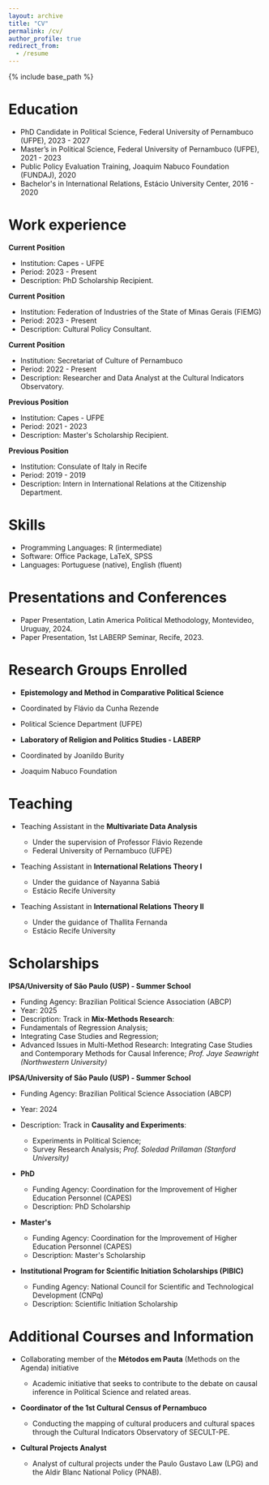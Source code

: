 ```yaml
---
layout: archive
title: "CV"
permalink: /cv/
author_profile: true
redirect_from:
  - /resume
---
```


{% include base_path %}

# Education
* PhD Candidate in Political Science, Federal University of Pernambuco (UFPE), 2023 - 2027
* Master’s in Political Science, Federal University of Pernambuco (UFPE), 2021 - 2023
* Public Policy Evaluation Training, Joaquim Nabuco Foundation (FUNDAJ), 2020
* Bachelor's in International Relations, Estácio University Center, 2016 - 2020

# Work experience
**Current Position**
- Institution: Capes - UFPE  
- Period: 2023 - Present  
- Description: PhD Scholarship Recipient.

**Current Position**
- Institution: Federation of Industries of the State of Minas Gerais (FIEMG)  
- Period: 2023 - Present  
- Description: Cultural Policy Consultant.

**Current Position**
- Institution: Secretariat of Culture of Pernambuco  
- Period: 2022 - Present  
- Description: Researcher and Data Analyst at the Cultural Indicators Observatory.

**Previous Position**
- Institution: Capes - UFPE  
- Period: 2021 - 2023  
- Description: Master's Scholarship Recipient.

**Previous Position**
- Institution: Consulate of Italy in Recife  
- Period: 2019 - 2019  
- Description: Intern in International Relations at the Citizenship Department.

# Skills
- Programming Languages: R (intermediate) 
- Software: Office Package, LaTeX, SPSS  
- Languages: Portuguese (native), English (fluent)

# Presentations and Conferences
- Paper Presentation, Latin America Political Methodology, Montevideo, Uruguay, 2024.
- Paper Presentation, 1st LABERP Seminar, Recife, 2023.

# Research Groups Enrolled
- **Epistemology and Method in Comparative Political Science**
 - Coordinated by Flávio da Cunha Rezende
 - Political Science Department (UFPE)
  
- **Laboratory of Religion and Politics Studies - LABERP**
 - Coordinated by Joanildo Burity
 - Joaquim Nabuco Foundation
  
# Teaching
- Teaching Assistant in the **Multivariate Data Analysis**
  - Under the supervision of Professor Flávio Rezende
  - Federal University of Pernambuco (UFPE)
  
- Teaching Assistant in **International Relations Theory I**
  - Under the guidance of Nayanna Sabiá
  - Estácio Recife University
 
- Teaching Assistant in **International Relations Theory II**
  - Under the guidance of Thallita Fernanda
  - Estácio Recife University

# Scholarships
**IPSA/University of São Paulo (USP) - Summer School**
 - Funding Agency: Brazilian Political Science Association (ABCP)
  - Year: 2025
  - Description: Track in **Mix-Methods Research**:
  - Fundamentals of Regression Analysis;
  - Integrating Case Studies and Regression;
  - Advanced Issues in Multi-Method Research: Integrating Case Studies and Contemporary Methods for Causal Inference;
  *Prof. Jaye Seawright (Northwestern University)*

**IPSA/University of São Paulo (USP) - Summer School**
  - Funding Agency: Brazilian Political Science Association (ABCP)
  - Year: 2024
  - Description: Track in **Causality and Experiments**:
    - Experiments in Political Science;
    - Survey Research Analysis;
    *Prof. Soledad Prillaman (Stanford University)*


- **PhD**
  - Funding Agency: Coordination for the Improvement of Higher Education Personnel (CAPES)
  - Description: PhD Scholarship

- **Master's**
  - Funding Agency: Coordination for the Improvement of Higher Education Personnel (CAPES)
  - Description: Master's Scholarship

- **Institutional Program for Scientific Initiation Scholarships (PIBIC)**
  - Funding Agency: National Council for Scientific and Technological Development (CNPq)
  - Description: Scientific Initiation Scholarship
  
# Additional Courses and Information
- Collaborating member of the **Métodos em Pauta** (Methods on the Agenda) initiative
  - Academic initiative that seeks to contribute to the debate on causal inference in Political Science and related areas.

- **Coordinator of the 1st Cultural Census of Pernambuco**
  - Conducting the mapping of cultural producers and cultural spaces through the Cultural Indicators Observatory of SECULT-PE.
 
- **Cultural Projects Analyst**
  - Analyst of cultural projects under the Paulo Gustavo Law (LPG) and the Aldir Blanc National Policy (PNAB).


